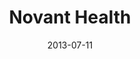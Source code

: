 ---
date: 2013-07-11
title: Novant Health
categories: partners
logo: Novant_Health.jpg
www: https://www.novanthealth.org/
---